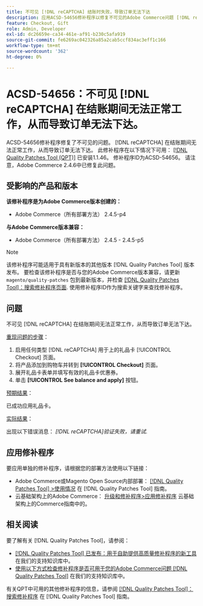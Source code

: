 ```yaml
---
title: 不可见 [!DNL reCAPTCHA] 结账时失败，导致订单无法下达
description: 应用ACSD-54656修补程序以修复不可见的Adobe Commerce问题 [!DNL reCAPTCHA] 在结账期间无法正常工作，从而导致订单无法下达。
feature: Checkout, Gift
role: Admin, Developer
exl-id: dc26659e-ca34-461e-af91-b230c5afa919
source-git-commit: fe6269ac042326a85a2cab5ccf834ac3eff1c166
workflow-type: tm+mt
source-wordcount: '362'
ht-degree: 0%

---
```


# ACSD-54656：不可见 [!DNL reCAPTCHA] 在结账期间无法正常工作，从而导致订单无法下达。

ACSD-54656修补程序修复了不可见的问题。 [!DNL reCAPTCHA] 在结账期间无法正常工作，从而导致订单无法下达。 此修补程序在以下情况下可用： [[!DNL Quality Patches Tool (QPT)]](/help/announcements/adobe-commerce-announcements/magento-quality-patches-released-new-tool-to-self-serve-quality-patches.md) 已安装1.1.46。 修补程序ID为ACSD-54656。 请注意，Adobe Commerce 2.4.6中已修复此问题。

## 受影响的产品和版本

**该修补程序是为Adobe Commerce版本创建的：**

* Adobe Commerce（所有部署方法） 2.4.5-p4

**与Adobe Commerce版本兼容：**

* Adobe Commerce（所有部署方法） 2.4.5 - 2.4.5-p5

>[!NOTE]
>
>该修补程序可能适用于具有新版本的其他版本 [!DNL Quality Patches Tool] 版本发布。 要检查该修补程序是否与您的Adobe Commerce版本兼容，请更新 `magento/quality-patches` 包到最新版本，并检查 [[!DNL Quality Patches Tool]：搜索修补程序页面](https://experienceleague.adobe.com/tools/commerce-quality-patches/index.html). 使用修补程序ID作为搜索关键字来查找修补程序。

## 问题

不可见 [!DNL reCAPTCHA] 在结账期间无法正常工作，从而导致订单无法下达。

<u>重现问题的步骤</u>：

1. 启用任何类型 [!DNL reCAPTCHA] 用于上的礼品卡 [!UICONTROL Checkout] 页面。
1. 将产品添加到购物车并转到 **[!UICONTROL Checkout]** 页面。
1. 展开礼品卡表单并填写有效的礼品卡优惠券。
1. 单击 **[!UICONTROL See balance and apply]** 按钮。

<u>预期结果</u>：

已成功应用礼品卡。

<u>实际结果</u>：

出现以下错误消息： *[!DNL reCAPTCHA]验证失败，请重试*.

## 应用修补程序

要应用单独的修补程序，请根据您的部署方法使用以下链接：

* Adobe Commerce或Magento Open Source内部部署： [[!DNL Quality Patches Tool] >使用情况](https://experienceleague.adobe.com/docs/commerce-operations/tools/quality-patches-tool/usage.html) 在 [!DNL Quality Patches Tool] 指南。
* 云基础架构上的Adobe Commerce： [升级和修补程序>应用修补程序](https://experienceleague.adobe.com/docs/commerce-cloud-service/user-guide/develop/upgrade/apply-patches.html) 云基础架构上的Commerce指南中的。

## 相关阅读

要了解有关 [!DNL Quality Patches Tool]，请参阅：

* [[!DNL Quality Patches Tool] 已发布：用于自助提供高质量修补程序的新工具](/help/announcements/adobe-commerce-announcements/magento-quality-patches-released-new-tool-to-self-serve-quality-patches.md) 在我们的支持知识库中。
* [使用以下方式检查修补程序是否可用于您的Adobe Commerce问题 [!DNL Quality Patches Tool]](/help/support-tools/patches-available-in-qpt-tool/check-patch-for-magento-issue-with-magento-quality-patches.md) 在我们的支持知识库中。

有关QPT中可用的其他修补程序的信息，请参阅 [[!DNL Quality Patches Tool]：搜索修补程序](https://experienceleague.adobe.com/tools/commerce-quality-patches/index.html) 在 [!DNL Quality Patches Tool] 指南。
